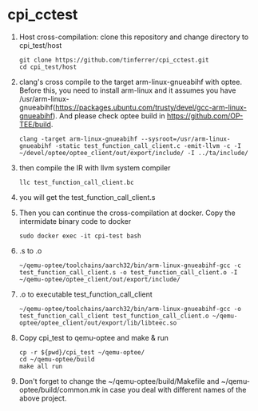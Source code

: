 # cpi_cctest



1. Host cross-compilation: clone this repository and change directory to cpi_test/host

	```
	git clone https://github.com/tinferrer/cpi_cctest.git
	cd cpi_test/host
	```

2. clang's cross compile to the target arm-linux-gnueabihf with optee. Before this, you need to install arm-linux and it assumes you have /usr/arm-linux-gnueabihf(https://packages.ubuntu.com/trusty/devel/gcc-arm-linux-gnueabihf).
And please check optee build in https://github.com/OP-TEE/build.

	```
	clang -target arm-linux-gnueabihf --sysroot=/usr/arm-linux-gnueabihf -static test_function_call_client.c -emit-llvm -c -I ~/devel/optee/optee_client/out/export/include/ -I ../ta/include/

	```

3. then compile the IR with llvm system compiler
	```
	llc test_function_call_client.bc
	```
4. you will get the test_function_call_client.s


5. Then you can continue the cross-compilation at docker. Copy the intermidate binary code to docker 
	```
	sudo docker exec -it cpi-test bash
	```
6. .s to .o
	```
	~/qemu-optee/toolchains/aarch32/bin/arm-linux-gnueabihf-gcc -c test_function_call_client.s -o test_function_call_client.o -I ~/qemu-optee/optee_client/out/export/include/
	```

7. .o to executable test_function_call_client
	```
	~/qemu-optee/toolchains/aarch32/bin/arm-linux-gnueabihf-gcc -o test_function_call_client test_function_call_client.o ~/qemu-optee/optee_client/out/export/lib/libteec.so
	```

8. Copy cpi_test to qemu-optee and make & run
	```
	cp -r ${pwd}/cpi_test ~/qemu-optee/
	cd ~/qemu-optee/build
	make all run
	```
9. Don't forget to change the ~/qemu-optee/build/Makefile and ~/qemu-optee/build/common.mk in case you deal with different names of the above project.

  
